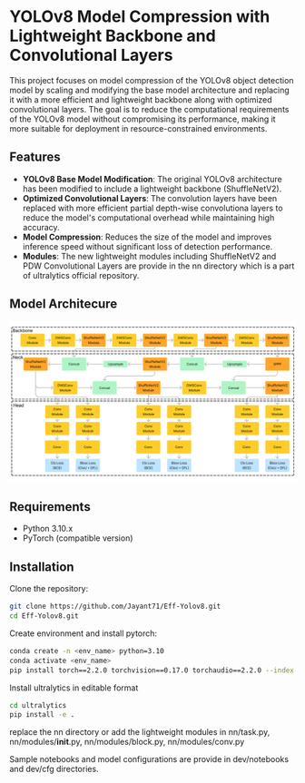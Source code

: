 # YOLOv8 Model Compression with Lightweight Backbone and Convolutional Layers

This project focuses on model compression of the YOLOv8 object detection model by scaling and modifying the base model architecture and replacing it with a more efficient and lightweight backbone along with optimized convolutional layers. The goal is to reduce the computational requirements of the YOLOv8 model without compromising its performance, making it more suitable for deployment in resource-constrained environments.

## Features

- **YOLOv8 Base Model Modification**: The original YOLOv8 architecture has been modified to include a lightweight backbone (ShuffleNetV2).
- **Optimized Convolutional Layers**: The convolution layers have been replaced with more efficient partial depth-wise convolutiona layers to reduce the model's computational overhead while maintaining high accuracy.
- **Model Compression**: Reduces the size of the model and improves inference speed without significant loss of detection performance.
- **Modules**: The new lightweight modules including ShuffleNetV2 and PDW Convolutional Layers are provide in the nn directory which is a part of ultralytics official repository.

## Model Architecure

![Architecture Diagram](./architecture.png)

## Requirements

- Python 3.10.x
- PyTorch (compatible version)

## Installation

Clone the repository:

```bash
git clone https://github.com/Jayant71/Eff-Yolov8.git
cd Eff-Yolov8.git
```

Create environment and install pytorch:

```bash
conda create -n <env_name> python=3.10
conda activate <env_name>
pip install torch==2.2.0 torchvision==0.17.0 torchaudio==2.2.0 --index-url https://download.pytorch.org/whl/cu121 # https://pytorch.org/get-started/previous-versions/
```

Install ultralytics in editable format

```bash
cd ultralytics
pip install -e .
```

replace the nn directory or add the lightweight modules in nn/task.py, nn/modules/**init**.py, nn/modules/block.py, nn/modules/conv.py

Sample notebooks and model configurations are provide in dev/notebooks and dev/cfg directories.
